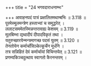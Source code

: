+++
title = "24 भगवदाराधनाम्भः"

+++
आवाहनपदं पात्रं प्रक्षालितमथाम्बभिः ॥ 3.118 ॥  
पूरमेस्मूलमन्त्रेण हस्ताभ्यां च समुद्धरेत् ।  
ललाटसममेतस्मिन्नन्तरावाह्य केशवम् ॥ 3.119 ॥  
मूलबिम्भा द्यथादीपं दीपादविकृतं तथा ।  
यतुरुच्छारयेन्मन्त्रमागच्छ पदसं युतम् ॥ 3.120 ॥  
तेनतोयेन कर्मार्चांसिञ्केत्कूर्चेन मूर्धनि ।  
तत्र सन्निहितं देवं कर्मार्चायां विचिन्तयेत् ॥ 3.121 ॥  
प्रणम्यकिञ्चदुत्थाय स्वागतो कैरनन्तरम् ।  